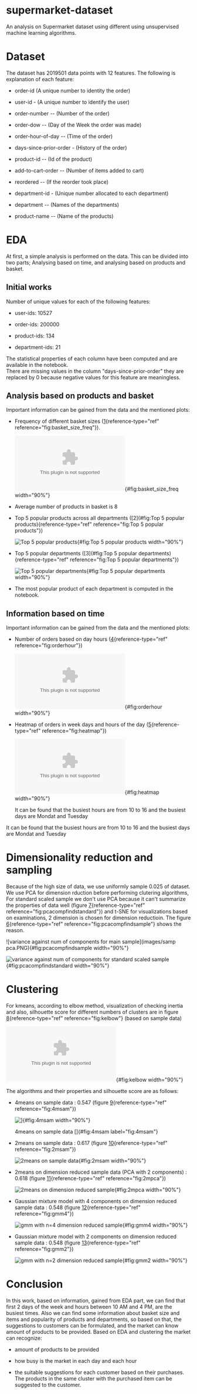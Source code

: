 # supermarket-dataset
An analysis on Supermarket dataset using different using unsupervised machine learning algorithms.

# Dataset

The dataset has 2019501 data points with 12 features. The following is
explanation of each feature:

-   order-id (A unique number to identity the order)

-   user-id - (A unique number to identify the user)

-   order-number -- (Number of the order)

-   order-dow -- (Day of the Week the order was made)

-   order-hour-of-day -- (Time of the order)

-   days-since-prior-order - (History of the order)

-   product-id -- (Id of the product)

-   add-to-cart-order -- (Number of items added to cart)

-   reordered -- (If the reorder took place)

-   department-id - (Unique number allocated to each department)

-   department -- (Names of the departments)

-   product-name -- (Name of the products)

# EDA

At first, a simple analysis is performed on the data. This can be
divided into two parts; Analysing based on time, and analysing based on
products and basket.

## Initial works

Number of unique values for each of the following features:

-   user-ids: 10527

-   order-ids: 200000

-   product-ids: 134

-   department-ids: 21

The statistical properties of each column have been computed and are
available in the notebook.\
There are missing values in the column "days-since-prior-order" they are
replaced by 0 because negative values for this feature are meaningless.

## Analysis based on products and basket

Important information can be gained from the data and the mentioned
plots:

-   Frequency of different basket sizes
    ([1](#fig:basket_size_freq){reference-type="ref"
    reference="fig:basket_size_freq"}).

    ![Frequency of different basket
    sizes](images/Frequency_of_basket_size.eps){#fig:basket_size_freq
    width="90%"}

-   Average number of products in basket is 8

-   Top 5 popular products across all departments
    ([2](#fig:Top 5 popular products){reference-type="ref"
    reference="fig:Top 5 popular products"})

    ![Top 5 popular
    products](images/5prod.PNG){#fig:Top 5 popular products width="90%"}

-   Top 5 popular departments
    ([3](#fig:Top 5 popular departments){reference-type="ref"
    reference="fig:Top 5 popular departments"})

    ![Top 5 popular
    departments](images/5depts.PNG){#fig:Top 5 popular departments
    width="90%"}

-   The most popular product of each department is computed in the
    notebook.

## Information based on time

Important information can be gained from the data and the mentioned
plots:

-   Number of orders based on day hours
    ([4](#fig:orderhour){reference-type="ref"
    reference="fig:orderhour"})

    ![Number of orders based on day
    hours](images/basket_size_freq.eps){#fig:orderhour width="90%"}

-   Heatmap of orders in week days and hours of the day
    ([5](#fig:heatmap){reference-type="ref" reference="fig:heatmap"})

    ![Number of orders based on day
    hours](images/weekday_hour_heatmap.eps){#fig:heatmap width="90%"}

    It can be found that the busiest hours are from 10 to 16 and the
    busiest days are Mondat and Tuesday

It can be found that the busiest hours are from 10 to 16 and the busiest
days are Mondat and Tuesday

# Dimensionality reduction and sampling

Because of the high size of data, we use uniformly sample 0.025 of
dataset.\
We use PCA for dimension rduction before performing clutering
algorithms, For standard scaled sample we don't use PCA because it can't
summarize the properties of data well (figure
[7](#fig:pcacompfindstandard){reference-type="ref"
reference="fig:pcacompfindstandard"}) and t-SNE for visualizations based
on examinations, 2 dimension is chosen for dimension reductioin. The
figure [6](#fig:pcacompfindsample){reference-type="ref"
reference="fig:pcacompfindsample"} shows the reason.

![variance against num of components for main
sample](images/samp pca.PNG){#fig:pcacompfindsample width="90%"}

![variance against num of components for standard scaled
sample](images/stPCA.PNG){#fig:pcacompfindstandard width="90%"}

# Clustering

For kmeans, according to elbow method, visualization of checking inertia
and also, silhouette score for different numbers of clusters are in
figure [8](#fig:kelbow){reference-type="ref" reference="fig:kelbow"}
(based on sample data)

![inertia and silhouette against
k](images/_with_silhouette__sample.eps){#fig:kelbow width="90%"}

The algorithms and their properties and silhouette score are as follows:

-   4means on sample data : 0.547 (figure
    [9](#fig:4msam){reference-type="ref" reference="fig:4msam"})

    ![\]](images/4meansSmple.PNG){#fig:4msam width="90%"}

    4means on sample data []{#fig:4msam label="fig:4msam"}

-   2means on sample data : 0.617 (figure
    [10](#fig:2msam){reference-type="ref" reference="fig:2msam"})

    ![2means on sample data](images/2meansSampl.PNG){#fig:2msam
    width="90%"}

-   2means on dimension reduced sample data (PCA with 2 components) :
    0.618 (figure [11](#fig:2mpca){reference-type="ref"
    reference="fig:2mpca"})

    ![2means on dimension reduced
    sample](images/2meansPCA.PNG){#fig:2mpca width="90%"}

-   Gaussian mixture model with 4 components on dimension reduced sample
    data : 0.548 (figure [12](#fig:gmm4){reference-type="ref"
    reference="fig:gmm4"})

    ![gmm with n=4 dimension reduced sample](images/gmm.PNG){#fig:gmm4
    width="90%"}

-   Gaussian mixture model with 2 components on dimension reduced sample
    data : 0.548 (figure [13](#fig:gmm2){reference-type="ref"
    reference="fig:gmm2"})

    ![gmm with n=2 dimension reduced sample](images/gmm2.PNG){#fig:gmm2
    width="90%"}

# Conclusion

In this work, based on information, gained from EDA part, we can find
that first 2 days of the week and hours between 10 AM and 4 PM, are the
busiest times. Also we can find some information about basket size and
items and popularity of products and departments, so based on that, the
suggestions to customers can be formulated, and the market can know
amount of products to be provided. Based on EDA and clustering the
market can recognize:

-   amount of products to be provided

-   how busy is the market in each day and each hour

-   the suitable suggestions for each customer based on their purchases.
    The products in the same cluster with the purchased item can be
    suggested to the customer.

